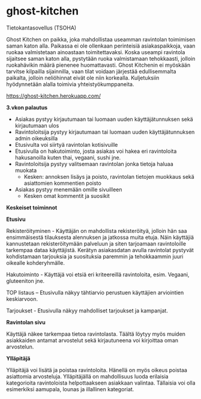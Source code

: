 # ghost-kitchen
Tietokantasovellus (TSOHA)

Ghost Kitchen on paikka, joka mahdollistaa useamman ravintolan toimimisen saman katon alla. Paikassa ei ole ollenkaan perinteisiä asiakaspaikkoja, vaan ruokaa valmistetaan ainoastaan toimitettavaksi. Koska useampi ravintola sijaitsee saman katon alla, pystytään ruoka valmistamaan tehokkaasti, jolloin ruokahävikin määrä pienenee huomattavasti.
Ghost Kitchenin ei myöskään tarvitse kilpailla sijainnilla, vaan tilat voidaan järjestää edullisemmalta paikalta, jolloin neliöhinnat eivät ole niin korkealla.
Kuljetuksiin hyödynnetään alalla toimivia yhteistyökumppaneita.

https://ghost-kitchen.herokuapp.com/

**3.vkon palautus**
- Asiakas pystyy kirjautumaan tai luomaan uuden käyttäjätunnuksen sekä kirjautumaan ulos
- Ravintoloitsija pystyy kirjautumaan tai luomaan uuden käyttäjätunnuksen admin oikeuksilla
- Etusivulta voi siirtyä ravintolan kotisivuille
- Etusivulla on hakutoiminto, josta asiakas voi hakea eri ravintoloita hakusanoilla kuten thai, vegaani, sushi jne.
- Ravintoloitsija pystyy valitsemaan ravintolan jonka tietoja haluaa muokata
    - Kesken: annoksen lisäys ja poisto, ravintolan tietojen muokkaus sekä asiattomien kommentien poisto
- Asiakas pystyy menemään omille sivuilleen
    - Kesken omat kommentit ja suosikit
   

**Keskeiset toiminnot**


**Etusivu** 

Rekisteröityminen - Käyttäjän on mahdollista rekisteröityä, jolloin hän saa ensimmäisestä tilauksesta alennuksen ja jatkossa muita etuja. Näin käyttäjiä kannustetaan rekisteröitymään palveluun ja siten tarjoamaan ravintoloille tarkempaa dataa käyttäjistä. Kerätyn asiakasdatan avulla ravintolat pystyvät kohdistamaan tarjouksia ja suosituksia paremmin ja tehokkaammin juuri oikealle kohderyhmälle.

Hakutoiminto - Käyttäjä voi etsiä eri kriteereillä ravintoloita, esim. Vegaani, gluteeniton jne.

TOP listaus – Etusivulla näkyy tähtiarvio perustuen käyttäjien arviointien keskiarvoon.

Tarjoukset - Etusivulla näkyy mahdolliset tarjoukset ja kampanjat.

**Ravintolan sivu**

Käyttäjä näkee tarkempaa tietoa ravintolasta. Täältä löytyy myös muiden asiakkaiden antamat arvostelut sekä kirjautuneena voi kirjoittaa oman arvostelun.

**Ylläpitäjä**

Ylläpitäjä voi lisätä ja poistaa ravintoloita. Hänellä on myös oikeus poistaa asiattomia arvosteluja.
Ylläpitäjällä on mahdollisuus luoda erilaisia kategorioita ravintoloista helpottaakseen asiakkaan valintaa. Tällaisia voi olla esimerkiksi aamupala, lounas ja illallinen kategoriat.
